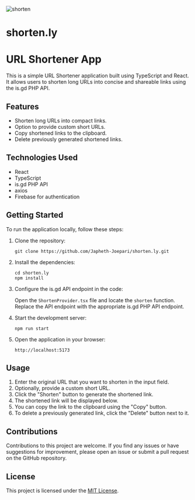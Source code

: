 ![shorten](https://github.com/Japheth-Joepari/shorten.ly/assets/51114866/7ee0da65-d832-4b55-8ae7-a4ce1923d781)
# shorten.ly
# URL Shortener App

This is a simple URL Shortener application built using TypeScript and React. It allows users to shorten long URLs into concise and shareable links using the is.gd PHP API.

## Features

- Shorten long URLs into compact links.
- Option to provide custom short URLs.
- Copy shortened links to the clipboard.
- Delete previously generated shortened links.

## Technologies Used

- React
- TypeScript
- is.gd PHP API
- axios
- Firebase for authentication

## Getting Started

To run the application locally, follow these steps:

1. Clone the repository:

   ```
   git clone https://github.com/Japheth-Joepari/shorten.ly.git
   ```

2. Install the dependencies:

   ```
   cd shorten.ly
   npm install
   ```

3. Configure the is.gd API endpoint in the code:

   Open the `ShortenProvider.tsx` file and locate the `shorten` function. Replace the API endpoint with the appropriate is.gd PHP API endpoint.

4. Start the development server:

   ```
   npm run start
   ```

5. Open the application in your browser:

   ```
   http://localhost:5173
   ```

## Usage

1. Enter the original URL that you want to shorten in the input field.
2. Optionally, provide a custom short URL.
3. Click the "Shorten" button to generate the shortened link.
4. The shortened link will be displayed below.
5. You can copy the link to the clipboard using the "Copy" button.
6. To delete a previously generated link, click the "Delete" button next to it.

## Contributions

Contributions to this project are welcome. If you find any issues or have suggestions for improvement, please open an issue or submit a pull request on the GitHub repository.

## License

This project is licensed under the [MIT License](LICENSE).
